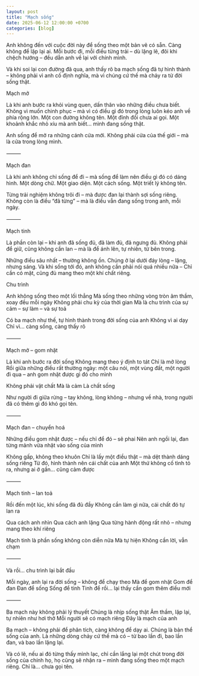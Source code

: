 ```yaml
---
layout: post
title: "Mạch sống"
date: 2025-06-12 12:00:00 +0700
categories: [blog]
---
```


Anh không đến với cuộc đời này để sống theo một bản vẽ có sẵn.
Càng không để lặp lại ai.
Mỗi bước đi, mỗi điều từng trải – dù lặng lẽ, đôi khi chệch hướng – đều dẫn anh về lại với chính mình.

Và khi soi lại con đường đã qua, anh thấy rõ ba mạch sống đã tự hình thành – không phải vì anh cố định nghĩa,
mà vì chúng cứ thế mà chảy ra từ đời sống thật.

Mạch mở

Là khi anh bước ra khỏi vùng quen, dấn thân vào những điều chưa biết.
Không vì muốn chinh phục – mà vì có điều gì đó trong lòng luôn kéo anh về phía rộng lớn.
Một con đường không tên. Một đỉnh đồi chưa ai gọi. Một khoảnh khắc nhỏ xíu mà anh biết… mình đang sống thật.

Anh sống để mở ra những cánh cửa mới.
Không phải cửa của thế giới – mà là cửa trong lòng mình.

⸻

Mạch đan

Là khi anh không chỉ sống để đi – mà sống để làm nên điều gì đó có dáng hình.
Một dòng chữ. Một giao diện. Một cách sống. Một triết lý không tên.

Từng trải nghiệm không trôi đi – mà được đan lại thành sợi sống riêng.
Không còn là điều “đã từng” – mà là điều vẫn đang sống trong anh, mỗi ngày.

⸻

Mạch tinh

Là phần còn lại – khi anh đã sống đủ, đã làm đủ, đã ngưng đủ.
Không phải để giữ, cũng không cần lan – mà là để ánh lên, tự nhiên, từ bên trong.

Những điều sâu nhất – thường không ồn.
Chúng ở lại dưới đáy lòng – lặng, nhưng sáng.
Và khi sống tới đó, anh không cần phải nói quá nhiều nữa –
Chỉ cần có mặt, cũng đủ mang theo một khí chất riêng.

Chu trình

Anh không sống theo một lối thẳng
Mà sống theo những vòng tròn âm thầm, xoay đều mỗi ngày
Không phải chu kỳ của thời gian
Mà là chu trình của sự cảm – sự làm – và sự toả

Có ba mạch như thế, tự hình thành trong đời sống của anh
Không vì ai dạy
Chỉ vì… càng sống, càng thấy rõ

⸻

Mạch mở – gom nhặt

Là khi anh bước ra đời sống
Không mang theo ý định to tát
Chỉ là mở lòng
Rồi giữa những điều rất thường ngày: một câu nói, một vùng đất, một người đi qua –
anh gom nhặt được gì đó cho mình

Không phải vật chất
Mà là cảm
Là chất sống

Như người đi giữa rừng – tay không, lòng không –
nhưng về nhà, trong người đã có thêm gì đó khó gọi tên.

⸻

Mạch đan – chuyển hoá

Những điều gom nhặt được – nếu chỉ để đó – sẽ phai
Nên anh ngồi lại, đan từng mảnh vừa nhặt vào sống của mình

Không gấp, không theo khuôn
Chỉ là lấy một điều thật – mà dệt thành dáng sống riêng
Từ đó, hình thành nên cái chất của anh
Một thứ không cố tình tỏ ra, nhưng ai ở gần… cũng cảm được

⸻

Mạch tinh – lan toả

Rồi đến một lúc, khi sống đã đủ đầy
Không cần làm gì nữa, cái chất đó tự lan ra

Qua cách anh nhìn
Qua cách anh lặng
Qua từng hành động rất nhỏ – nhưng mang theo khí riêng

Mạch tinh là phần sống không còn diễn nữa
Mà tự hiện
Không cần lời, vẫn chạm

⸻

Và rồi… chu trình lại bắt đầu

Mỗi ngày, anh lại ra đời sống – không để chạy theo
Mà để gom nhặt
Gom để đan
Đan để sống
Sống để tinh
Tinh để rồi… lại thấy cần gom thêm điều mới

⸻

Ba mạch này không phải lý thuyết
Chúng là nhịp sống thật
Âm thầm, lặp lại, tự nhiên như hơi thở
Mỗi người sẽ có mạch riêng
Đây là mạch của anh

Ba mạch – không phải để phân tích, càng không để dạy ai.
Chúng là bản thể sống của anh.
Là những dòng chảy cứ thế mà có – từ bao lần đi, bao lần đan, và bao lần lặng lại.

Và có lẽ, nếu ai đó từng thấy mình lạc,
chỉ cần lắng lại một chút trong đời sống của chính họ,
họ cũng sẽ nhận ra –
mình đang sống theo một mạch riêng.
Chỉ là… chưa gọi tên.